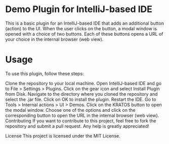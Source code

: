 # Demo Plugin for IntelliJ-based IDE
This is a basic plugin for an IntelliJ-based IDE that adds an additional button (action) to the UI. When the user clicks on the button, a modal window is opened with a choice of two buttons. Each of these buttons opens a URL of your choice in the internal browser (web view).

# Usage
To use this plugin, follow these steps:

 Clone the repository to your local machine.
Open IntelliJ-based IDE and go to File > Settings > Plugins.
Click on the gear icon and select Install Plugin from Disk.
Navigate to the directory where you cloned the repository and select the .jar file.
Click on OK to install the plugin.
Restart the IDE.
Go to Tools > Internal actions > UI > Demos.
Click on the KRATOS button to open the modal window.
Choose one of the options and click on the corresponding button to open the URL in the internal browser (web view).
Contributing
If you want to contribute to this project, feel free to fork the repository and submit a pull request. Any help is greatly appreciated!

License
This project is licensed under the MIT License.